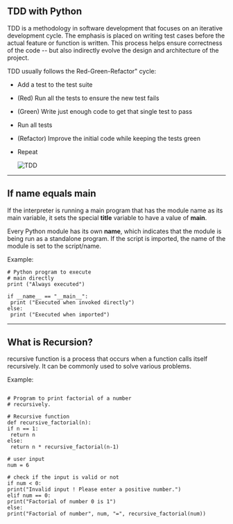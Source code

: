 
## TDD with Python

TDD is a methodology in software development that focuses on an iterative development cycle. The emphasis is placed on writing test cases before the actual feature or function is written. This process helps ensure correctness of the code -- but also indirectly evolve the design and architecture of the project.

TDD usually follows the Red-Green-Refactor" cycle:

- Add a test to the test suite
- (Red) Run all the tests to ensure the new test fails
- (Green) Write just enough code to get that single test to pass
- Run all tests
- (Refactor) Improve the initial code while keeping the tests green
- Repeat

    ![TDD](https://raw.githubusercontent.com/mjhea0/flaskr-tdd/master/tdd.png)

------

## If name equals main

If the interpreter is running a main program that has the module name as its main variable, it sets the special __title__ variable to have a value of __main__.

Every Python module has its own __name__, which indicates that the module is being run as a standalone program. If the script is imported, the name of the module is set to the script/name.

Example:

```
# Python program to execute
# main directly
print ("Always executed")

if __name__ == "__main__":
 print ("Executed when invoked directly")
else:
 print ("Executed when imported")

```

--------

## What is Recursion?

recursive function is a process that occurs when a function calls itself recursively. It can be commonly used to solve various problems.

Example:

```

# Program to print factorial of a number
# recursively.

# Recursive function
def recursive_factorial(n):
if n == 1:
 return n
else:
 return n * recursive_factorial(n-1)

# user input
num = 6

# check if the input is valid or not
if num < 0:
print("Invalid input ! Please enter a positive number.")
elif num == 0:
print("Factorial of number 0 is 1")
else:
print("Factorial of number", num, "=", recursive_factorial(num))

```
